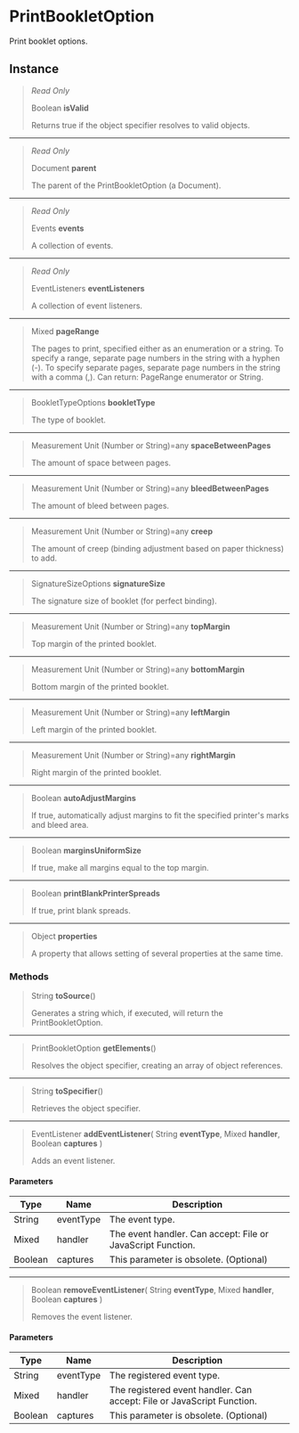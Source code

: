 # PrintBookletOption
Print booklet options.

## Instance
> *Read Only* 
> 
> Boolean **isValid** 
>
> Returns true if the object specifier resolves to valid objects.
*** 
> *Read Only* 
> 
> Document **parent** 
>
> The parent of the PrintBookletOption (a Document).
*** 
> *Read Only* 
> 
> Events **events** 
>
> A collection of events.
*** 
> *Read Only* 
> 
> EventListeners **eventListeners** 
>
> A collection of event listeners.
*** 
> Mixed **pageRange** 
>
> The pages to print, specified either as an enumeration or a string. To specify a range, separate page numbers in the string with a hyphen (-). To specify separate pages, separate page numbers in the string with a comma (,). Can return: PageRange enumerator or String.
*** 
> BookletTypeOptions **bookletType** 
>
> The type of booklet.
*** 
> Measurement Unit (Number or String)=any **spaceBetweenPages** 
>
> The amount of space between pages.
*** 
> Measurement Unit (Number or String)=any **bleedBetweenPages** 
>
> The amount of bleed between pages.
*** 
> Measurement Unit (Number or String)=any **creep** 
>
> The amount of creep (binding adjustment based on paper thickness) to add.
*** 
> SignatureSizeOptions **signatureSize** 
>
> The signature size of booklet (for perfect binding).
*** 
> Measurement Unit (Number or String)=any **topMargin** 
>
> Top margin of the printed booklet.
*** 
> Measurement Unit (Number or String)=any **bottomMargin** 
>
> Bottom margin of the printed booklet.
*** 
> Measurement Unit (Number or String)=any **leftMargin** 
>
> Left margin of the printed booklet.
*** 
> Measurement Unit (Number or String)=any **rightMargin** 
>
> Right margin of the printed booklet.
*** 
> Boolean **autoAdjustMargins** 
>
> If true, automatically adjust margins to fit the specified printer's marks and bleed area.
*** 
> Boolean **marginsUniformSize** 
>
> If true, make all margins equal to the top margin.
*** 
> Boolean **printBlankPrinterSpreads** 
>
> If true, print blank spreads.
*** 
> Object **properties** 
>
> A property that allows setting of several properties at the same time.

### Methods
> String **toSource**()
> 
> Generates a string which, if executed, will return the PrintBookletOption.
*** 
> PrintBookletOption **getElements**()
> 
> Resolves the object specifier, creating an array of object references.
*** 
> String **toSpecifier**()
> 
> Retrieves the object specifier.
*** 
> EventListener **addEventListener**( String **eventType**, Mixed **handler**, Boolean **captures** )
> 
> Adds an event listener.
#### Parameters
| Type | Name | Description |
|---|---|---|
| String | eventType | The event type. |
| Mixed | handler | The event handler. Can accept: File or JavaScript Function. |
| Boolean | captures | This parameter is obsolete. (Optional) |

*** 
> Boolean **removeEventListener**( String **eventType**, Mixed **handler**, Boolean **captures** )
> 
> Removes the event listener.
#### Parameters
| Type | Name | Description |
|---|---|---|
| String | eventType | The registered event type. |
| Mixed | handler | The registered event handler. Can accept: File or JavaScript Function. |
| Boolean | captures | This parameter is obsolete. (Optional) |



